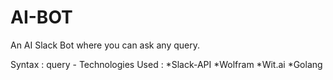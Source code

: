 # AI-BOT
An AI Slack Bot where you can ask any query.

Syntax : query - <message>
Technologies Used : *Slack-API
                    *Wolfram
                    *Wit.ai
                    *Golang
